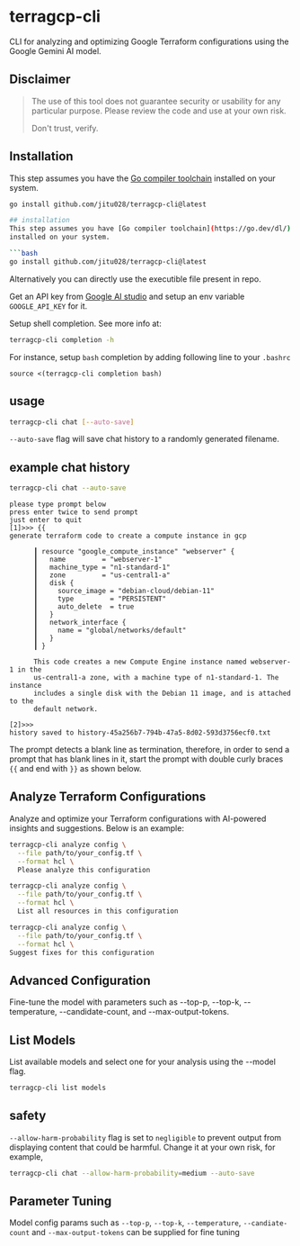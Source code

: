 # terragcp-cli

CLI for analyzing and optimizing Google Terraform configurations using the Google Gemini AI model.

## Disclaimer
>
> The use of this tool does not guarantee security or usability for any particular purpose. Please review the code and use at your own risk.
>
> Don't trust, verify.

## Installation

This step assumes you have the [Go compiler toolchain](https://go.dev/dl/) installed on your system.

```bash
go install github.com/jitu028/terragcp-cli@latest

## installation
This step assumes you have [Go compiler toolchain](https://go.dev/dl/)
installed on your system.

```bash
go install github.com/jitu028/terragcp-cli@latest
```

Alternatively you can directly use the executible file present in repo.


Get an API key from [Google AI studio](https://makersuite.google.com/app/apikey)
and setup an env variable `GOOGLE_API_KEY` for it.

Setup shell completion. See more info at:

```bash
terragcp-cli completion -h
```

For instance, setup `bash` completion by adding following line to your `.bashrc`

```text
source <(terragcp-cli completion bash)
```

## usage

```bash
terragcp-cli chat [--auto-save]
```

`--auto-save` flag will save chat history to a randomly generated filename.

## example chat history

```bash
terragcp-cli chat --auto-save
```

```text
please type prompt below
press enter twice to send prompt
just enter to quit
[1]>>> {{
generate terraform code to create a compute instance in gcp

      ┃ resource "google_compute_instance" "webserver" {
      ┃   name         = "webserver-1"
      ┃   machine_type = "n1-standard-1"
      ┃   zone         = "us-central1-a"
      ┃   disk {
      ┃     source_image = "debian-cloud/debian-11"
      ┃     type         = "PERSISTENT"
      ┃     auto_delete  = true
      ┃   }
      ┃   network_interface {
      ┃     name = "global/networks/default"
      ┃   }
      ┃ }

      This code creates a new Compute Engine instance named webserver-1 in the
      us-central1-a zone, with a machine type of n1-standard-1. The instance
      includes a single disk with the Debian 11 image, and is attached to the
      default network.

[2]>>> 
history saved to history-45a256b7-794b-47a5-8d02-593d3756ecf0.txt
```

The prompt detects a blank line as termination, therefore, in order to send a prompt
that has blank lines in it, start the prompt with double curly braces `{{` and end
with `}}` as shown below.

## Analyze Terraform Configurations

Analyze and optimize your Terraform configurations with AI-powered insights and suggestions.
Below is an example:

```bash
terragcp-cli analyze config \
  --file path/to/your_config.tf \
  --format hcl \
  Please analyze this configuration
```

```bash
terragcp-cli analyze config \
  --file path/to/your_config.tf \
  --format hcl \
  List all resources in this configuration
```

```bash
terragcp-cli analyze config \
  --file path/to/your_config.tf \
  --format hcl \
Suggest fixes for this configuration
```

## Advanced Configuration

Fine-tune the model with parameters such as --top-p, --top-k, --temperature, --candidate-count, and --max-output-tokens.

## List Models

List available models and select one for your analysis using the --model flag.

```bash
terragcp-cli list models
```

## safety

`--allow-harm-probability` flag is set to `negligible` to prevent output from
displaying content that could be harmful. Change it at your own risk, for example,

```bash
terragcp-cli chat --allow-harm-probability=medium --auto-save
```

## Parameter Tuning

Model config params such as `--top-p`, `--top-k`, `--temperature`, `--candiate-count` and
`--max-output-tokens` can be supplied for fine tuning
